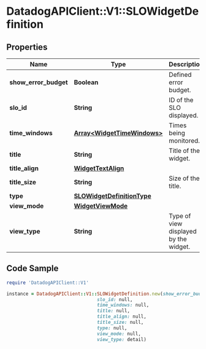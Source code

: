 # DatadogAPIClient::V1::SLOWidgetDefinition

## Properties

Name | Type | Description | Notes
------------ | ------------- | ------------- | -------------
**show_error_budget** | **Boolean** | Defined error budget. | [optional] 
**slo_id** | **String** | ID of the SLO displayed. | [optional] 
**time_windows** | [**Array&lt;WidgetTimeWindows&gt;**](WidgetTimeWindows.md) | Times being monitored. | [optional] 
**title** | **String** | Title of the widget. | [optional] 
**title_align** | [**WidgetTextAlign**](WidgetTextAlign.md) |  | [optional] 
**title_size** | **String** | Size of the title. | [optional] 
**type** | [**SLOWidgetDefinitionType**](SLOWidgetDefinitionType.md) |  | 
**view_mode** | [**WidgetViewMode**](WidgetViewMode.md) |  | [optional] 
**view_type** | **String** | Type of view displayed by the widget. | [default to &#39;detail&#39;]

## Code Sample

```ruby
require 'DatadogAPIClient::V1'

instance = DatadogAPIClient::V1::SLOWidgetDefinition.new(show_error_budget: null,
                                 slo_id: null,
                                 time_windows: null,
                                 title: null,
                                 title_align: null,
                                 title_size: null,
                                 type: null,
                                 view_mode: null,
                                 view_type: detail)
```



